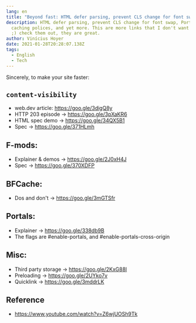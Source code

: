 ```yaml
---
lang: en
title: "Beyond fast: HTML defer parsing, prevent CLS change for font swap and more"
description: HTML defer parsing, prevent CLS change for font swap, Portals,
  caching polices, and yet more. This are more links that I don't want to loose
  ;) check them out, they are great.
author: Vinícius Hoyer
date: 2021-01-28T20:28:07.138Z
tags:
  - English
  - Tech
---
```

Sincerely, to make your site faster:

## `content-visibility`

- web.dev article: https://goo.gle/3digQ8y
- HTTP 203 episode → https://goo.gle/3pXaKR6​
- HTML spec demo → https://goo.gle/34QX5B1​
- Spec → https://goo.gle/371HLmh​

## F-mods:

- Explainer & demos → https://goo.gle/2J0xH4J​
- Spec → https://goo.gle/370XDFP​

## BFCache:

- Dos and don't → https://goo.gle/3mGTSfr​

## Portals:

- Explainer → https://goo.gle/338db9B​
- The flags are #enable​-portals, and #enable​-portals-cross-origin

## Misc:

- Third party storage → https://goo.gle/2KxG88l​
- Preloading → https://goo.gle/2UYko7v​
- Quicklink → https://goo.gle/3mddrLK​

## Reference
- https://www.youtube.com/watch?v=Z6wjUOSh9Tk